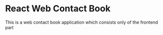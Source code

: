 # React Web Contact Book 

This is a web contact book application which consists only of the frontend part
